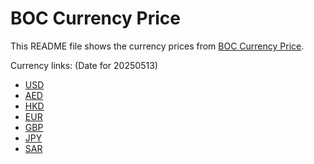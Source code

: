 # BOC Currency Price

This README file shows the currency prices from [BOC Currency Price](https://www.boc.cn/sourcedb/whpj/).

Currency links: (Date for 20250513)

- [USD](https://bocurrencyprice.techina.science/BOC_CURRENCY_PRICE/USD/20250513.json)
- [AED](https://bocurrencyprice.techina.science/BOC_CURRENCY_PRICE/AED/20250513.json)
- [HKD](https://bocurrencyprice.techina.science/BOC_CURRENCY_PRICE/HKD/20250513.json)
- [EUR](https://bocurrencyprice.techina.science/BOC_CURRENCY_PRICE/EUR/20250513.json)
- [GBP](https://bocurrencyprice.techina.science/BOC_CURRENCY_PRICE/GBP/20250513.json)
- [JPY](https://bocurrencyprice.techina.science/BOC_CURRENCY_PRICE/JPY/20250513.json)
- [SAR](https://bocurrencyprice.techina.science/BOC_CURRENCY_PRICE/SAR/20250513.json)
